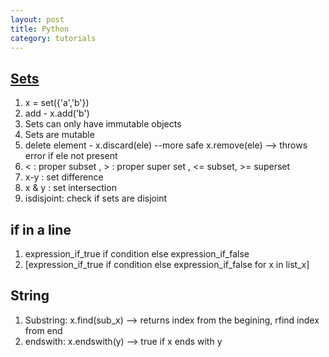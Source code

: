 ```yaml
---
layout: post
title: Python
category: tutorials
---
```


## [Sets](https://www.python-course.eu/sets_frozensets.php)
1. x = set({'a','b'})
2. add - x.add('b')
3. Sets can only have immutable objects
4. Sets are mutable
5. delete element - x.discard(ele) --more safe  x.remove(ele) --> throws error if ele not present
6. < : proper subset , > : proper super set , <= subset, >= superset
7. x-y : set difference
8. x & y : set intersection
9. isdisjoint: check if sets are disjoint

## if in a line
1. expression_if_true if condition else expression_if_false
2. [expression_if_true if condition else expression_if_false for x in list_x]


## String
1. Substring: x.find(sub_x) --> returns index from the begining, rfind index from end
2. endswith: x.endswith(y) --> true if x ends with y
